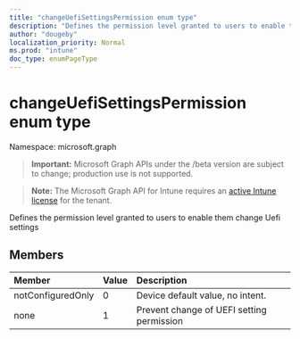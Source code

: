 ```yaml
---
title: "changeUefiSettingsPermission enum type"
description: "Defines the permission level granted to users to enable them change Uefi settings"
author: "dougeby"
localization_priority: Normal
ms.prod: "intune"
doc_type: enumPageType
---
```


# changeUefiSettingsPermission enum type

Namespace: microsoft.graph

> **Important:** Microsoft Graph APIs under the /beta version are subject to change; production use is not supported.

> **Note:** The Microsoft Graph API for Intune requires an [active Intune license](https://go.microsoft.com/fwlink/?linkid=839381) for the tenant.

Defines the permission level granted to users to enable them change Uefi settings

## Members
|Member|Value|Description|
|:---|:---|:---|
|notConfiguredOnly|0|Device default value, no intent.|
|none|1|Prevent change of UEFI setting permission|




